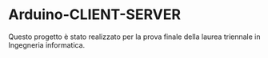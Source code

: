 # Arduino-CLIENT-SERVER

Questo progetto è stato realizzato per la prova finale della laurea triennale in Ingegneria informatica.
